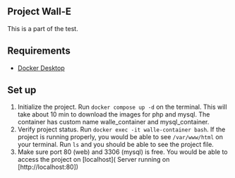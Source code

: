 ## Project Wall-E
This is a part of the test.

## Requirements

- [Docker Desktop](https://www.docker.com/products/docker-desktop/) 

## Set up
1. Initialize the project. Run `docker compose up -d` on the terminal. This will take about 10 min to download the images for php and mysql. The container has custom name walle_container and mysql_container.
2. Verify project status. Run `docker exec -it walle-container bash`. If the project is running properly, you would be able to see `/var/www/html` on your terminal. Run `ls` and you should be able to see the project file.
3. Make sure port 80 (web) and 3306 (mysql) is free. You would be able to access the project on [localhost]( Server running on [http://localhost:80])
